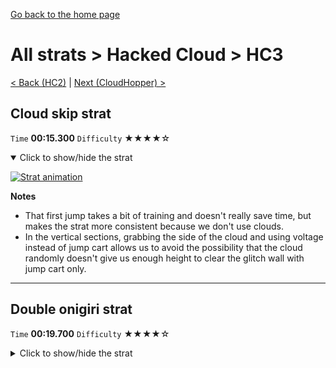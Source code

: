 [Go back to the home page](https://github.com/Doublevil/scbspeedrun)

# All strats > Hacked Cloud > HC3

[< Back (HC2)](https://github.com/Doublevil/scbspeedrun/blob/main/levels/all_lvl/HC/HC2.md) | [Next (CloudHopper) >](https://github.com/Doublevil/scbspeedrun/blob/main/levels/all_lvl/HC/CloudHopper.md)

## Cloud skip strat

`Time` **00:15.300** `Difficulty` ★★★★☆
<details open>
  <summary>Click to show/hide the strat</summary>

  [![Strat animation](https://github.com/Doublevil/scbspeedrun/blob/main/media/levels/HC/HC3_CloudSkipStrat.webp)](https://github.com/Doublevil/scbspeedrun/blob/main/media/levels/HC/HC3_CloudSkipStrat.mp4?raw=true)

  **Notes**
  - That first jump takes a bit of training and doesn't really save time, but makes the strat more consistent because we don't use clouds.
  - In the vertical sections, grabbing the side of the cloud and using voltage instead of jump cart allows us to avoid the possibility that the cloud randomly doesn't give us enough height to clear the glitch wall with jump cart only.
</details>

---
## Double onigiri strat

`Time` **00:19.700** `Difficulty` ★★★★☆
<details>
  <summary>Click to show/hide the strat</summary>

  [![Strat animation](https://github.com/Doublevil/scbspeedrun/blob/main/media/levels/HC/HC3_DoubleOnigiriStrat.webp)](https://github.com/Doublevil/scbspeedrun/blob/main/media/levels/HC/HC3_DoubleOnigiriStrat.mp4?raw=true)

  **Notes**
  - In the vertical sections, grabbing the side of the cloud and using voltage instead of jump cart allows us to avoid the possibility that the cloud randomly doesn't give us enough height to clear the glitch wall with jump cart only.
</details>
